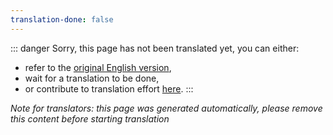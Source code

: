 ```yaml
---
translation-done: false
---
```

::: danger
Sorry, this page has not been translated yet, you can either:
- refer to the [original English version](<../../../zh/modding/intro.md>),
- wait for a translation to be done,
- or contribute to translation effort [here](https://github.com/bsmg/wiki).
:::

_Note for translators: this page was generated automatically, please remove this content before starting translation_
